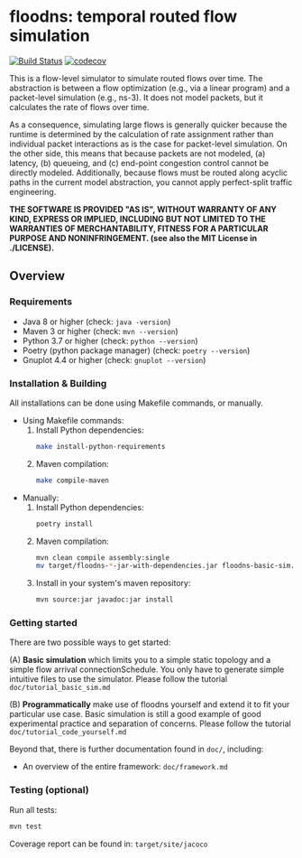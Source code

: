# floodns: temporal routed flow simulation

[![Build Status](https://travis-ci.com/snkas/floodns.svg?branch=master)](https://travis-ci.com/snkas/floodns) [![codecov](https://codecov.io/gh/snkas/floodns/branch/master/graph/badge.svg)](https://codecov.io/gh/snkas/floodns)

This is a flow-level simulator to simulate routed flows over time. The abstraction is between a flow optimization (e.g.,
via a linear program) and a packet-level simulation (e.g., ns-3). It does not model packets, but it calculates the rate
of flows over time.

As a consequence, simulating large flows is generally quicker because the runtime is determined by the calculation of
rate assignment rather than individual packet interactions as is the case for packet-level simulation. On the other
side, this means that because packets are not modeled, (a) latency, (b) queueing, and (c) end-point congestion control
cannot be directly modeled. Additionally, because flows must be routed along acyclic paths in the current model
abstraction, you cannot apply perfect-split traffic engineering.

**THE SOFTWARE IS PROVIDED "AS IS", WITHOUT WARRANTY OF ANY KIND, EXPRESS OR IMPLIED, INCLUDING BUT NOT LIMITED TO THE
WARRANTIES OF MERCHANTABILITY, FITNESS FOR A PARTICULAR PURPOSE AND NONINFRINGEMENT. (see also the MIT License in
./LICENSE).**

## Overview

### Requirements

* Java 8 or higher (check: `java -version`)
* Maven 3 or higher (check: `mvn --version`)
* Python 3.7 or higher (check: `python --version`)
* Poetry (python package manager) (check: `poetry --version`)
* Gnuplot 4.4 or higher (check: `gnuplot --version`)

### Installation & Building

All installations can be done using Makefile commands, or manually.

- Using Makefile commands:
    1. Install Python dependencies:
       ```bash
       make install-python-requirements
       ```
    2. Maven compilation:
       ```bash
       make compile-maven
       ```
- Manually:
    1. Install Python dependencies:
       ```bash
       poetry install
       ```
    2. Maven compilation:
       ```bash
       mvn clean compile assembly:single
       mv target/floodns-*-jar-with-dependencies.jar floodns-basic-sim.jar
       ```
    3. Install in your system's maven repository:
       ```bash
       mvn source:jar javadoc:jar install
       ```

### Getting started

There are two possible ways to get started:

(A) **Basic simulation** which limits you to a simple static topology and a simple flow arrival connectionSchedule. You
only have to generate simple intuitive files to use the simulator. Please follow the
tutorial `doc/tutorial_basic_sim.md`

(B) **Programmatically** make use of floodns yourself and extend it to fit your particular use case. Basic simulation is
still a good example of good experimental practice and separation of concerns. Please follow the
tutorial `doc/tutorial_code_yourself.md`

Beyond that, there is further documentation found in `doc/`, including:

* An overview of the entire framework: `doc/framework.md`

### Testing (optional)

Run all tests:

```bash
mvn test
```

Coverage report can be found in: `target/site/jacoco`
